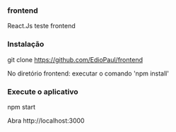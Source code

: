 ### frontend
React.Js teste frontend

### Instalação
git clone https://github.com/EdioPaul/frontend

No diretório frontend: executar o comando 'npm install'

### Execute o aplicativo
npm start

Abra http://localhost:3000